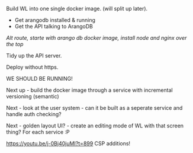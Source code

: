 Build WL into one single docker image. (will split up later).

* Get arangodb installed & running
* Get the API talking to ArangoDB

_Alt route, starte with arango db docker image, install node and nginx over the top_

Tidy up the API server.

Deploy without https.

WE SHOULD BE RUNNING!

Next up - build the docker image through a service with incremental versioning (semantic)

Next - look at the user system - can it be built as a seperate service and handle auth checking?

Next - golden layout UI? - create an editing mode of WL with that screen thing? For each service :P

https://youtu.be/j-0Bj40juMI?t=899 CSP additions!
